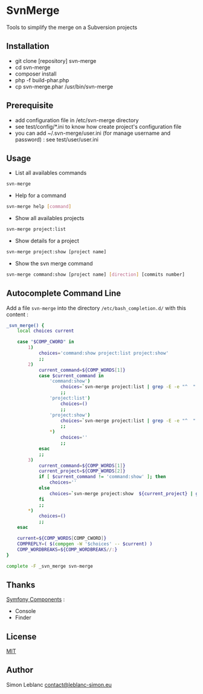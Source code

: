 SvnMerge
========

Tools to simplify the merge on a Subversion projects

Installation
------------

* git clone [repository] svn-merge
* cd svn-merge
* composer install
* php -f build-phar.php
* cp svn-merge.phar /usr/bin/svn-merge


Prerequisite
------------

* add configuration file in /etc/svn-merge directory
* see test/config/*.ini to know how create project's configuration file
* you can add ~/.svn-merge/user.ini (for manage username and password) : see test/user/user.ini


Usage
-----

* List all availables commands

```bash
svn-merge
```

* Help for a command

```bash
svn-merge help [command]
```

* Show all availables projects

```bash
svn-merge project:list
```

* Show details for a project

```bash
svn-merge project:show [project name]
```

* Show the svn merge command

```bash
svn-merge command:show [project name] [direction] [commits number]
```

Autocomplete Command Line
-------------------------

Add a file ```svn-merge``` into the directory ```/etc/bash_completion.d/``` with this content :

```bash
_svn_merge() {
    local choices current

    case "$COMP_CWORD" in
        1)
            choices='command:show project:list project:show'
            ;;
        2)
            current_command=${COMP_WORDS[1]}
            case $current_command in
                'command:show')
                    choices=`svn-merge project:list | grep -E -e "^  " | awk '{print $1}'`
                    ;;
                'project:list')
                    choices=()
                    ;;
                'project:show')
                    choices=`svn-merge project:list | grep -E -e "^  " | awk '{print $1}'`
                    ;;
                *)
                    choices=''
                    ;;
            esac
            ;;
        3)
            current_command=${COMP_WORDS[1]}
            current_project=${COMP_WORDS[2]}
            if [ $current_command != 'command:show' ]; then
                choices=''
            else
                choices=`svn-merge project:show  ${current_project} | grep -E -e "^  " | awk '{print $1}'`
            fi
            ;;
        *)
            choices=()
            ;;
    esac

    current=${COMP_WORDS[COMP_CWORD]}
    COMPREPLY=( $(compgen -W '$choices' -- $current) )
    COMP_WORDBREAKS=${COMP_WORDBREAKS//:}
}

complete -F _svn_merge svn-merge
```

Thanks
------

[Symfony Components](http://symfony.com/doc/current/components/index.html) :
* Console
* Finder

License
-------

[MIT](http://opensource.org/licenses/MIT)

Author
------

Simon Leblanc <contact@leblanc-simon.eu>
